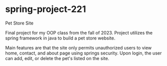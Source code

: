 # spring-project-221
Pet Store Site

Final project for my OOP class from the fall of 2023. Project utilizes the spring framework in java to build a pet store website. 

Main features are that the site only permits unauthorized users to view home, contact, and about page using springs security. Upon login, the user can add, edit, or delete the pet's listed on the site.
